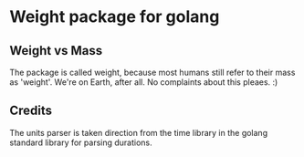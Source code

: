 # Weight package for golang

## Weight vs Mass

The package is called weight, because most humans still refer to their mass as 'weight'. We're on Earth, after all. No complaints about this pleaes. :)

## Credits

The units parser is taken direction from the time library in the golang standard library for parsing durations.